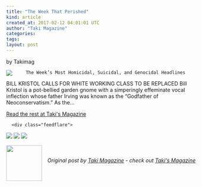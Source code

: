 ```yaml
---
title: "The Week That Perished"
kind: article
created_at: 2017-02-12 04:01:01 UTC
author: "Taki Magazine"
categories: 
tags: 
layout: post
---
```

by Takimag<br>
	  

<img src="http://takimag.com/images/uploads/Bill_Kristol.jpg" style="float:left;margin-right:8px;">
	






	
		The Week’s Most Homicidal, Suicidal, and Genocidal Headlines

BILL KRISTOL CALLS FOR WHITE WORKING CLASS TO BE REPLACED
Bill Kristol is a pot-bellied garden gnome with a simperingly effeminate vocal inflection whose father Irving was known as the “Godfather of Neoconservatism.” As the...
	<p><a href="http://takimag.com/article/the_week_that_perished_takimag_february_12_2017">Read the rest at Taki's Magazine</a></p>
						
	  
	  
	  
	  <div class="feedflare">
<a href="http://feeds.feedburner.com/~ff/takimag?a=QcURq0J8cg8:f7XPU1cm-LQ:yIl2AUoC8zA"><img src="http://feeds.feedburner.com/~ff/takimag?d=yIl2AUoC8zA" border="0"></a> <a href="http://feeds.feedburner.com/~ff/takimag?a=QcURq0J8cg8:f7XPU1cm-LQ:qj6IDK7rITs"><img src="http://feeds.feedburner.com/~ff/takimag?d=qj6IDK7rITs" border="0"></a> <a href="http://feeds.feedburner.com/~ff/takimag?a=QcURq0J8cg8:f7XPU1cm-LQ:gIN9vFwOqvQ"><img src="http://feeds.feedburner.com/~ff/takimag?i=QcURq0J8cg8:f7XPU1cm-LQ:gIN9vFwOqvQ" border="0"></a>
</div><img src="http://feeds.feedburner.com/~r/takimag/~4/QcURq0J8cg8" height="1" width="1" alt=""><div class="author">
  <img src="http://takimag.com/images/global/taki_tm_v2.png" style="width: 96px; height: 96;">
  <span style="position: absolute; padding: 32px 15px;">
    <i>Original post by <a href="http://twitter.com/takimag">Taki Magazine</a> - check out <a href="http://takimag.com/article/">Taki&#39;s Magazine</a></i>
  </span>
</div>
